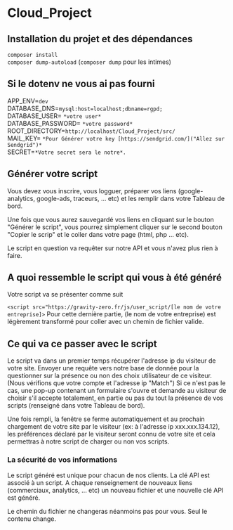 # Cloud_Project


## Installation du projet et des dépendances

```composer install```<br/>
```composer dump-autoload``` (```composer dump``` pour les intimes)

## Si le dotenv ne vous ai pas fourni 

APP_ENV=`dev`<br/>
DATABASE_DNS=`mysql:host=localhost;dbname=rgpd;`<br/>
DATABASE_USER= `*votre user*`<br/>
DATABASE_PASSWORD= `*votre password*`<br/>
ROOT_DIRECTORY=`http://localhost/Cloud_Project/src/`<br/>
MAIL_KEY= `*Pour Générer votre key [https://sendgrid.com/]("Allez sur Sendgrid")*`<br/>
SECRET=`*Votre secret sera le notre*.`<br/>

## Générer votre script 

Vous devez vous inscrire, vous logguer, préparer vos liens (google-analytics, google-ads, traceurs, ... etc) et les remplir dans votre Tableau de bord.

Une fois que vous aurez sauvegardé vos liens en cliquant sur le bouton "Générer le script",
vous pourrez simplement cliquer sur le second bouton "Copier le scrip" et le coller dans votre page (html, php ... etc).

Le script en question va requêter sur notre API et vous n'avez plus rien à faire.

## A quoi ressemble le script qui vous à été généré

Votre script va se présenter comme suit

```<script src="https://gravity-zero.fr/js/user_script/[le nom de votre entreprise]>```
Pour cette dernière partie, (le nom de votre entreprise) est légèrement transformé pour coller avec un chemin de fichier valide.

## Ce qui va ce passer avec le script

Le script va dans un premier temps récupérer l'adresse ip du visiteur de votre site.
Envoyer une requête vers notre base de donnée pour la questionner sur la présence ou non des choix
utilisateur de ce visiteur. (Nous vérifions que votre compte et l'adresse ip "Match") Si ce n'est pas le cas, une pop-up contenant un formulaire s'ouvre et demande au visiteur de choisir s'il accepte totalement, en partie ou pas du tout la présence de vos scripts (renseigné dans votre Tableau de bord).

Une fois rempli, la fenêtre se ferme automatiquement et au prochain chargement de votre site par le visiteur (ex: à l'adresse ip xxx.xxx.134.12), les préférences déclaré par le visiteur seront connu de votre site et cela permettras à notre script de charger ou non vos scripts.

### La sécurité de vos informations

Le script généré est unique pour chacun de nos clients. La clé API est associé à un script.
A chaque renseignement de nouveaux liens (commerciaux, analytics, ... etc) un nouveau fichier et une nouvelle clé API est généré.

Le chemin du fichier ne changeras néanmoins pas pour vous. Seul le contenu change.
